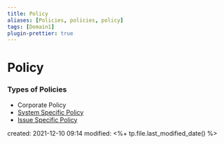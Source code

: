 ```yaml
---
title: Policy
aliases: [Policies, policies, policy]
tags: [Domain1]
plugin-prettier: true
---
```


# Policy

### Types of Policies
- Corporate Policy
- [System Specific Policy](System%20Specific)
- [Issue Specific Policy](Issue%20Specific)


created: 2021-12-10 09:14
modified: <%+ tp.file.last_modified_date() %>